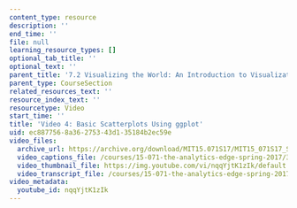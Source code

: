 ```yaml
---
content_type: resource
description: ''
end_time: ''
file: null
learning_resource_types: []
optional_tab_title: ''
optional_text: ''
parent_title: '7.2 Visualizing the World: An Introduction to Visualization'
parent_type: CourseSection
related_resources_text: ''
resource_index_text: ''
resourcetype: Video
start_time: ''
title: 'Video 4: Basic Scatterplots Using ggplot'
uid: ec887756-8a36-2753-43d1-35184b2ec59e
video_files:
  archive_url: https://archive.org/download/MIT15.071S17/MIT15_071S17_Session_7.2.07_300k.mp4
  video_captions_file: /courses/15-071-the-analytics-edge-spring-2017/35213202a17b5861a75571a47ff0990c_nqqYjtK1zIk.vtt
  video_thumbnail_file: https://img.youtube.com/vi/nqqYjtK1zIk/default.jpg
  video_transcript_file: /courses/15-071-the-analytics-edge-spring-2017/a26e69bb30e0216bf8b9446e5124f451_nqqYjtK1zIk.pdf
video_metadata:
  youtube_id: nqqYjtK1zIk
---
```

